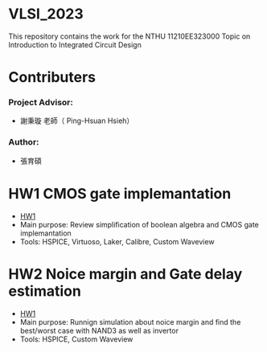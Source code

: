 # VLSI_2023
This repository contains the work for the NTHU 11210EE323000 Topic on Introduction to Integrated Circuit Design

# Contributers
### Project Advisor:  
- 謝秉璇 老師（ Ping-Hsuan Hsieh）
### Author:
- 張育碩

# HW1 CMOS gate implemantation
- [HW1](https://github.com/SamChang03/VLSI_2023/tree/main/HW1)
- Main purpose: Review simplification of boolean algebra and CMOS gate implemantation
- Tools: HSPICE, Virtuoso, Laker, Calibre, Custom Waveview

# HW2 Noice margin and Gate delay estimation
- [HW1](https://github.com/SamChang03/VLSI_2023/tree/main/HW2)
- Main purpose: Runnign simulation about noice margin and find the best/worst case with NAND3 as well as invertor
- Tools: HSPICE, Custom Waveview
